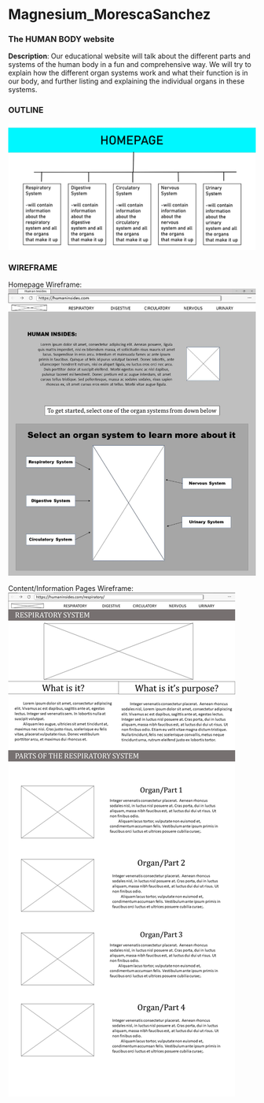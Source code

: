 # Magnesium_MorescaSanchez

### The HUMAN BODY website
**Description**: Our educational website will talk about the different parts and systems of the human body in a fun and comprehensive way.
We will try to explain how the different organ systems work and what their function is in our body, and further listing and explaining the individual organs in these systems.
### OUTLINE
<img src="website/images/outline.jpg" alt="outline" title="">

### WIREFRAME
Homepage Wireframe:<br>
<img src="website/images/wireframe_index.jpg" alt="wip wireframe_index" title="">

Content/Information Pages Wireframe:<br>
<img src="website/images/wireframe_content.jpg" alt="wip wireframe_content" title="">
